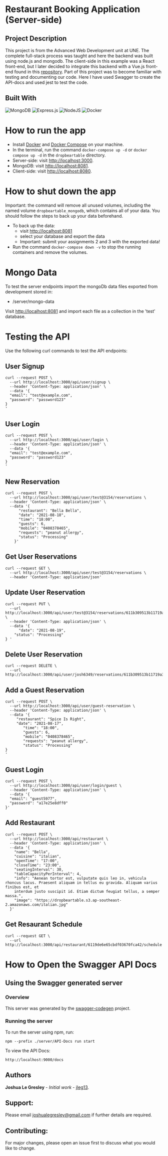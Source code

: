 # Restaurant Booking Application (Server-side)

## Project Description

This project is from the Advanced Web Development unit at UNE. The complete full-stack process was taught and here the backend was built using node.js and
mongodb. The client-side in this example was a React front-end, but I later decided to integrate this backend with a Vue.js front-end found in this
[repository](https://github.com/jleg13/MEVN_Application). Part of this project was to become familiar with testing and documenting our code. Here I have
used Swagger to create the API-docs and used jest to test the code.

## Built With
![MongoDB](https://img.shields.io/badge/MongoDB-%234ea94b.svg?style=for-the-badge&logo=mongodb&logoColor=white)
![Express.js](https://img.shields.io/badge/express.js-%23404d59.svg?style=for-the-badge&logo=express&logoColor=%2361DAFB)
![NodeJS](https://img.shields.io/badge/node.js-6DA55F?style=for-the-badge&logo=node.js&logoColor=white)
![Docker](https://img.shields.io/badge/docker-%230db7ed.svg?style=for-the-badge&logo=docker&logoColor=white)


# How to run the app
- Install [Docker](https://www.docker.com/products/docker-desktop) and [Docker Compose](https://docs.docker.com/compose/install/) on your machine.
- In the terminal, run the command `docker-compose up -d` or `docker compose up -d` in the `dropbeartable` directory.
- Server-side: visit [http://localhost:3000](http://localhost:3000).
- MongoDB: visit [http://localhost:8081](http://localhost:8081).
- Client-side: visit [http://localhost:8080](http://localhost:8080).


# How to shut down the app

Important: the command will remove all unused volumes, including the named volume `dropbeartable_mongodb`, which contains all of your data. You should
follow the steps to back up your data beforehand.

- To back up the data:
	- visit [http://localhost:8081](http://localhost:8081)
	- select your database and export the data
	- Important: submit your assignments 2 and 3 with the exported data!
- Run the command `docker-compose down -v` to stop the running containers and remove the volumes.

# Mongo Data
To test the server endpoints import the mongoDb data files exported from development stored in:

- /server/mongo-data

Visit [http://localhost:8081](http://localhost:8081) and import each file as a collection in the 'test' database.

# Testing the API
Use the following curl commands to test the API endpoints:
## User Signup
```
curl --request POST \
  --url http://localhost:3000/api/user/signup \
  --header 'Content-Type: application/json' \
  --data '{
  "email": "test@example.com",
  "password": "password123"
}
'
```
## User Login
```
curl --request POST \
  --url http://localhost:3000/api/user/login \
  --header 'Content-Type: application/json' \
  --data '{
  "email": "test@example.com",
  "password": "password123"
}
'
```
## New Reservation
```
curl --request POST \
  --url http://localhost:3000/api/user/test@3154/reservations \
  --header 'Content-Type: application/json' \
  --data '{
      "restaurant": "Bella Bella",
      "date": "2021-08-18",
      "time": "18:00",
      "guests": 6,
      "mobile": "0408378465",
      "requests": "peanut allergy",
      "status": "Processing"
    }'
```
## Get User Reservations
```
curl --request GET \
  --url http://localhost:3000/api/user/test@3154/reservations \
  --header 'Content-Type: application/json'
```
## Update User Reservation
```
curl --request PUT \
  --url http://localhost:3000/api/user/test@3154/reservations/611b309513b11719a30e41c6 \
  --header 'Content-Type: application/json' \
  --data '{
      "date": "2021-08-19",
	"status": "Processing"
} '
```
## Delete User Reservation
```
curl --request DELETE \
  --url http://localhost:3000/api/user/josh6349/reservations/611b309513b11719a30e41c6
```
## Add a Guest Reservation
```
curl --request POST \
  --url http://localhost:3000/api/user/guest-reservation \
  --header 'Content-Type: application/json' \
  --data '{
	 "restaurant": "Spice Is Right",
	 "date": "2021-08-17",
		"time": "18:00",
		"guests": 6,
		"mobile": "0408378465",
		"requests": "peanut allergy",
		"status": "Processing"
}
'
```
## Guest Login
```
curl --request POST \
  --url http://localhost:3000/api/user/login/guest \
  --header 'Content-Type: application/json' \
  --data '{
  "email": "guest5977",
  "password": "a17e25e8dff0"
}'
```
## Add Restaurant
```
curl --request POST \
  --url http://localhost:3000/api/restaurant \
  --header 'Content-Type: application/json' \
  --data '{
    "name": "Bella",
    "cuisine": "italian",
    "openTime": "17:00",
    "closeTime": "23:00",
    "seatingInterval": 30,
    "tableCapacityPerInterval": 4,
    "info": "Aenean tortor est, vulputate quis leo in, vehicula rhoncus lacus. Praesent aliquam in tellus eu gravida. Aliquam varius finibus est, et
    interdum justo suscipit id. Etiam dictum feugiat tellus, a semper massa.",
    "image": "https://dropbeartable.s3.ap-southeast-2.amazonaws.com/italian.jpg"
  }'
```
## Get Resaurant Schedule
```
curl --request GET \
  --url http://localhost:3000/api/restaurant/6119de6e65cbdf03670fca42/schedule
```


# How to Open the Swagger API Docs
## Using the Swagger generated server

### Overview
This server was generated by the [swagger-codegen](https://github.com/swagger-api/swagger-codegen) project. 

### Running the server
To run the server using npm, run:

```
npm --prefix ./server/API-Docs run start
```

To view the API Docs:

```
http://localhost:9000/docs
```


## Authors

**Joshua Le Gresley** - *Initial work* - [jleg13](https://https://github.com/jleg13).

## Support:
Please email joshualegresley@gmail.com if further details are required.

## Contributing:
For major changes, please open an issue first to discuss what you would like to change.
